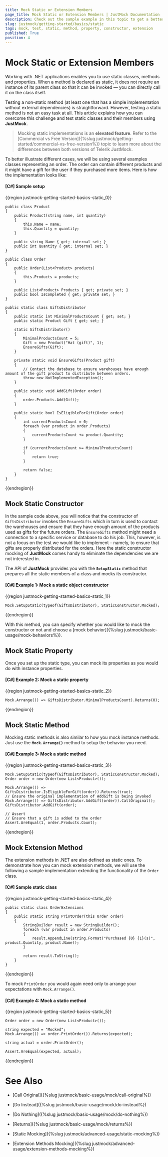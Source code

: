 ```yaml
---
title: Mock Static or Extension Members
page_title: Mock Static or Extension Members | JustMock Documentation
description: Check out the sample example in this topic to get a better understanding of how you can mock static and extension implementations with JustMock.
slug: justmock/getting-started/basics/static
tags: mock, test, static, method, property, constructor, extension
published: True
position: 4
---
```


# Mock Static or Extension Members

Working with .NET applications enables you to use static classes, methods and properties. When a method is declared as static, it does not require an instance of its parent class so that it can be invoked — you can directly call it on the class itself.

Testing a non-static method (at least one that has a simple implementation without external dependencies) is straightforward. However, testing a static method is not an easy task at all. This article explains how you can overcome this challenge and test static classes and their members using **JustMock**.

> Mocking static implementations is an **elevated feature**. Refer to the [Commercial vs Free Version]({%slug justmock/getting-started/commercial-vs-free-version%}) topic to learn more about the differences between both versions of Telerik JustMock.

To better illustrate different cases, we will be using several examples classes representing an order. The order can contain different products and it might have a gift for the user if they purchased more items. Here is how the implementation looks like:

#### [C#] Sample setup

{{region justmock-getting-started-basics-static_0}}

    public class Product
    {
        public Product(string name, int quantity)
        {
            this.Name = name;
            this.Quantity = quantity;
        }
     
        public string Name { get; internal set; }
        public int Quantity { get; internal set; }
    }
     
    public class Order
    {
        public Order(List<Product> products)
        {
            this.Products = products;
        }
     
        public List<Product> Products { get; private set; }
        public bool IsCompleted { get; private set; }
    }
     
    public static class GiftsDistributor
    {
        public static int MinimalProductsCount { get; set; }
        public static Product Gift { get; set; }
     
        static GiftsDistributor()
        {
            MinimalProductsCount = 5;
            Gift = new Product("Hat (gift)", 1);
            EnsureGifts(Gift);
        }
     
        private static void EnsureGifts(Product gift)
        {
            // Contact the database to ensure warehouses have enough amount of the gift product to distribute between orders.
            throw new NotImplementedException();
        }
     
        public static void AddGift(Order order)
        {
            order.Products.Add(Gift);
        }
     
        public static bool IsEligibleForGift(Order order)
        {
            int currentProductsCount = 0;
            foreach (var product in order.Products)
            {
                currentProductsCount += product.Quantity;
            }
     
            if (currentProductsCount >= MinimalProductsCount)
            {
                return true;
            }
     
            return false;
        }
    }

{{endregion}}

## Mock Static Constructor

In the sample code above, you will notice that the constructor of `GiftsDistributor` invokes the `EnsureGifts` which in turn is used to contact the warehouses and ensure that they have enough amount of the products used as gifts for the future orders. The `EnsureGifts` method might need a connection to a specific service or database to do his job. This, however, is not a focus on the test we would like to implement – namely, to ensure that gifts are properly distributed for the orders. Here the static constructor mocking of **JustMock** comes handy to eliminate the dependencies we are not interested in. 

The API of **JustMock** provides you with the **`SetupStatic`** method that prepares all the static members of a class and mocks its constructor.

#### [C#] Example 1: Mock a static object constructor

{{region justmock-getting-started-basics-static_1}}

    Mock.SetupStatic(typeof(GiftsDistributor), StaticConstructor.Mocked);
{{endregion}}

With this method, you can specify whether you would like to mock the constructor or not and choose a [mock behavior]({%slug justmock/basic-usage/mock-behaviors%}).

## Mock Static Property

Once you set up the static type, you can mock its properties as you would do with instance properties. 

#### [C#] Example 2: Mock a static property

{{region justmock-getting-started-basics-static_2}}

    Mock.Arrange(() => GiftsDistributor.MinimalProductsCount).Returns(0);
{{endregion}}

## Mock Static Method

Mocking static methods is also similar to how you mock instance methods. Just use the **`Mock.Arrange()`** method to setup the behavior you need.

#### [C#] Example 3: Mock a static method

{{region justmock-getting-started-basics-static_3}}

    Mock.SetupStatic(typeof(GiftsDistributor), StaticConstructor.Mocked);
    Order order = new Order(new List<Product>());
     
    Mock.Arrange(() => GiftsDistributor.IsEligibleForGift(order)).Returns(true);
    // Ensure the original implementation of AddGift is being invoked
    Mock.Arrange(() => GiftsDistributor.AddGift(order)).CallOriginal();
    GiftsDistributor.AddGift(order);
     
    // Assert 
    // Ensure that a gift is added to the order
    Assert.AreEqual(1, order.Products.Count);
    
{{endregion}}

## Mock Extension Method

The extension methods in .NET are also defined as static ones. To demonstrate how you can mock extension methods, we will use the following a sample implementation extending the functionality of the `Order` class.

#### [C#] Sample static class

{{region justmock-getting-started-basics-static_4}}

    public static class OrderExtensions
    {
        public static string PrintOrder(this Order order)
        {
            StringBuilder result = new StringBuilder();
            foreach (var product in order.Products)
            {
                result.AppendLine(string.Format("Purchased {0} {1}(s)", product.Quantity, product.Name));
            }
     
            return result.ToString();
        }
    }
{{endregion}}

To mock `PrintOrder` you would again need only to arrange your expectations with `Mock.Arrange()`.

#### [C#] Example 4: Mock a static method

{{region justmock-getting-started-basics-static_5}}

    Order order = new Order(new List<Product>());
     
    string expected = "Mocked";
    Mock.Arrange(() => order.PrintOrder()).Returns(expected);
     
    string actual = order.PrintOrder();
                
    Assert.AreEqual(expected, actual);
{{endregion}}


# See Also

 * [Call Original]({%slug justmock/basic-usage/mock/call-original%})

 * [Do Instead]({%slug justmock/basic-usage/mock/do-instead%})

 * [Do Nothing]({%slug justmock/basic-usage/mock/do-nothing%})

 * [Returns]({%slug justmock/basic-usage/mock/returns%})
 
 * [Static Mocking]({%slug justmock/advanced-usage/static-mocking%})
 
 * [Extension Methods Mocking]({%slug justmock/advanced-usage/extension-methods-mocking%})